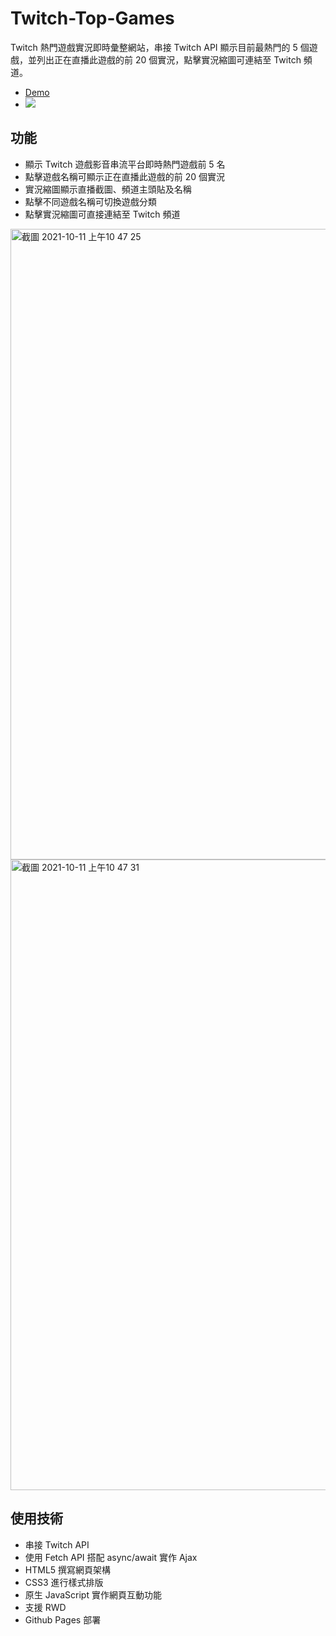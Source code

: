 # Twitch-Top-Games
Twitch 熱門遊戲實況即時彙整網站，串接 Twitch API 顯示目前最熱門的 5 個遊戲，並列出正在直播此遊戲的前 20 個實況，點擊實況縮圖可連結至 Twitch 頻道。

* [Demo](https://panoopan.github.io/Twitch-Top-Games/)
* ![](https://github.com/panoopan/Twitch-Top-Games/blob/main/Twitch%20Demo.gif)

## 功能
* 顯示 Twitch 遊戲影音串流平台即時熱門遊戲前 5 名
* 點擊遊戲名稱可顯示正在直播此遊戲的前 20 個實況
* 實況縮圖顯示直播截圖、頻道主頭貼及名稱
* 點擊不同遊戲名稱可切換遊戲分類
* 點擊實況縮圖可直接連結至 Twitch 頻道

<img width="1009" alt="截圖 2021-10-11 上午10 47 25" src="https://user-images.githubusercontent.com/52143262/136726394-ac3bfd4c-d77f-4951-8690-fc233113c211.png">
<img width="1009" alt="截圖 2021-10-11 上午10 47 31" src="https://user-images.githubusercontent.com/52143262/136726397-23b87016-07dc-4088-b19e-d2436466a7df.png">

## 使用技術

* 串接 Twitch API 
* 使用 Fetch API 搭配 async/await 實作 Ajax
* HTML5 撰寫網頁架構
* CSS3 進行樣式排版
* 原生 JavaScript 實作網頁互動功能
* 支援 RWD
* Github Pages 部署


